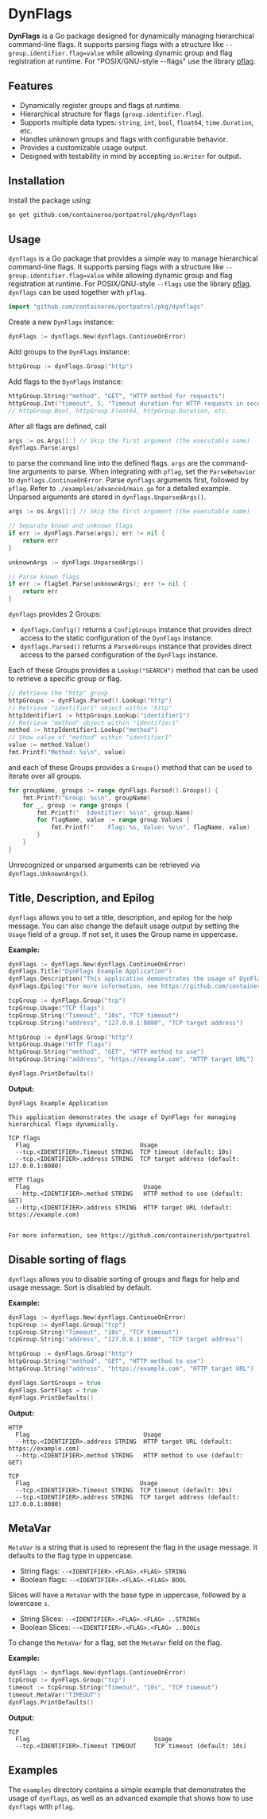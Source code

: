 # DynFlags

**DynFlags** is a Go package designed for dynamically managing hierarchical command-line flags. It supports parsing flags with a structure like `--group.identifier.flag=value` while allowing dynamic group and flag registration at runtime. For "POSIX/GNU-style --flags" use the library [pflag](https://github.com/spf13/pflag).

## Features

- Dynamically register groups and flags at runtime.
- Hierarchical structure for flags (`group.identifier.flag`).
- Supports multiple data types: `string`, `int`, `bool`, `float64`, `time.Duration`, etc.
- Handles unknown groups and flags with configurable behavior.
- Provides a customizable usage output.
- Designed with testability in mind by accepting `io.Writer` for output.

## Installation

Install the package using:

```bash
go get github.com/containeroo/portpatrol/pkg/dynflags
```

## Usage

`dynflags` is a Go package that provides a simple way to manage hierarchical command-line flags.
It supports parsing flags with a structure like `--group.identifier.flag=value` while allowing dynamic group and flag registration at runtime.
For POSIX/GNU-style `--flags` use the library [pflag](https://github.com/spf13/pflag). `dynflags` can be used together with `pflag`.

```go
import "github.com/containeroo/portpatrol/pkg/dynflags"
```

Create a new `DynFlags` instance:

```go
dynFlags := dynflags.New(dynflags.ContinueOnError)
```

Add groups to the `DynFlags` instance:

```go
httpGroup := dynFlags.Group("http")
```

Add flags to the `DynFlags` instance:

```go
httpGroup.String("method", "GET", "HTTP method for requests")
httpGroup.Int("timeout", 5, "Timeout duration for HTTP requests in seconds")
// httpGroup.Bool, httpGroup.Float64, httpGroup.Duration, etc.
```

After all flags are defined, call

```go
args := os.Args[1:] // Skip the first argument (the executable name)
dynflags.Parse(args)
```

to parse the command line into the defined flags. `args` are the command-line arguments to parse.
When integrating with `pflag`, set the `ParseBehavior` to `dynflags.ContinueOnError`. Parse `dynflags` arguments first, followed by `pflag`. Refer to `./examples/advanced/main.go` for a detailed example.
Unparsed arguments are stored in `dynflags.UnparsedArgs()`.

```go
args := os.Args[1:] // Skip the first argument (the executable name)

// Separate known and unknown flags
if err := dynFlags.Parse(args); err != nil {
    return err
}

unknownArgs := dynFlags.UnparsedArgs()

// Parse known flags
if err := flagSet.Parse(unknownArgs); err != nil {
    return err
}
```

`dynflags` provides 2 Groups:

- `dynflags.Config()` returns a `ConfigGroups` instance that provides direct access to the static configuration of the `DynFlags` instance.
- `dynflags.Parsed()` returns a `ParsedGroups` instance that provides direct access to the parsed configuration of the `DynFlags` instance.

Each of these Groups provides a `Lookup("SEARCH")` method that can be used to retrieve a specific group or flag.

```go
// Retrieve the "http" group
httpGroups := dynFlags.Parsed().Lookup("http")
// Retrieve "identifier1" object within "http"
httpIdentifier1 := httpGroups.Lookup("identifier1")
// Retrieve "method" object within "identifier1"
method := httpIdentifier1.Lookup("method")
// Show value of "method" within "identifier1"
value := method.Value()
fmt.Printf("Method: %s\n", value)
```

and each of these Groups provides a `Groups()` method that can be used to iterate over all groups.

```go
for groupName, groups := range dynFlags.Parsed().Groups() {
    fmt.Printf("Group: %s\n", groupName)
    for _, group := range groups {
        fmt.Printf("  Identifier: %s\n", group.Name)
        for flagName, value := range group.Values {
            fmt.Printf("    Flag: %s, Value: %v\n", flagName, value)
        }
    }
}
```

Unrecognized or unparsed arguments can be retrieved via `dynflags.UnknownArgs()`.

## Title, Description, and Epilog

`dynflags` allows you to set a title, description, and epilog for the help message.
You can also change the default usage output by setting the `Usage` field of a group. If not set, it uses the Group name in uppercase.

**Example:**

```go
dynFlags := dynflags.New(dynflags.ContinueOnError)
dynFlags.Title("DynFlags Example Application")
dynFlags.Description("This application demonstrates the usage of DynFlags for managing hierarchical flags dynamically.")
dynFlags.Epilog("For more information, see https://github.com/containerish/portpatrol")

tcpGroup := dynFlags.Group("tcp")
tcpGroup.Usage("TCP flags")
tcpGroup.String("Timeout", "10s", "TCP timeout")
tcpGroup.String("address", "127.0.0.1:8080", "TCP target address")

httpGroup := dynFlags.Group("http")
httpGroup.Usage("HTTP flags")
httpGroup.String("method", "GET", "HTTP method to use")
httpGroup.String("address", "https://example.com", "HTTP target URL")

dynFlags.PrintDefaults()
```

**Output:**

```text
DynFlags Example Application

This application demonstrates the usage of DynFlags for managing hierarchical flags dynamically.

TCP flags
  Flag                               Usage
  --tcp.<IDENTIFIER>.Timeout STRING  TCP timeout (default: 10s)
  --tcp.<IDENTIFIER>.address STRING  TCP target address (default: 127.0.0.1:8080)

HTTP flags
  Flag                                Usage
  --http.<IDENTIFIER>.method STRING   HTTP method to use (default: GET)
  --http.<IDENTIFIER>.address STRING  HTTP target URL (default: https://example.com)


For more information, see https://github.com/containerish/portpatrol
```

## Disable sorting of flags

`dynflags` allows you to disable sorting of groups and flags for help and usage message. Sort is disabled by default.

**Example:**

```go
dynFlags := dynflags.New(dynflags.ContinueOnError)
tcpGroup := dynFlags.Group("tcp")
tcpGroup.String("Timeout", "10s", "TCP timeout")
tcpGroup.String("address", "127.0.0.1:8080", "TCP target address")

httpGroup := dynFlags.Group("http")
httpGroup.String("method", "GET", "HTTP method to use")
httpGroup.String("address", "https://example.com", "HTTP target URL")

dynFlags.SortGroups = true
dynFlags.SortFlags = true
dynFlags.PrintDefaults()
```

**Output:**

```text
HTTP
  Flag                                Usage
  --http.<IDENTIFIER>.address STRING  HTTP target URL (default: https://example.com)
  --http.<IDENTIFIER>.method STRING   HTTP method to use (default: GET)

TCP
  Flag                               Usage
  --tcp.<IDENTIFIER>.Timeout STRING  TCP timeout (default: 10s)
  --tcp.<IDENTIFIER>.address STRING  TCP target address (default: 127.0.0.1:8080)
```

## MetaVar

`MetaVar` is a string that is used to represent the flag in the usage message. It defaults to the flag type in uppercase.

- String flags: `--<IDENTIFIER>.<FLAG>.<FLAG> STRING`
- Boolean flags: `--<IDENTIFIER>.<FLAG>.<FLAG> BOOL`

Slices will have a `MetaVar` with the base type in uppercase, followed by a lowercase `s`.

- String Slices: `--<IDENTIFIER>.<FLAG>.<FLAG> ..STRINGs`
- Boolean Slices: `--<IDENTIFIER>.<FLAG>.<FLAG> ..BOOLs`

To change the `MetaVar` for a flag, set the `MetaVar` field on the flag.

**Example:**

```go
dynFlags := dynflags.New(dynflags.ContinueOnError)
tcpGroup := dynFlags.Group("tcp")
timeout := tcpGroup.String("Timeout", "10s", "TCP timeout")
timeout.MetaVar("TIMEOUT")
dynFlags.PrintDefaults()
```

**Output:**

```text
TCP
  Flag                                   Usage
  --tcp.<IDENTIFIER>.Timeout TIMEOUT     TCP timeout (default: 10s)
```

## Examples

The `examples` directory contains a simple example that demonstrates the usage of `dynflags`, as well as an advanced example that shows how to use `dynflags` with `pflag`.

